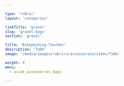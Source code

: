 ```yaml
---

type: 'rubric'
layout: 'categories'

linkTitle: 'gravel'
slug: 'gravel-bags'
section: 'gravel'

title: 'Bikepacking-Taschen'
description: 'ToDO'
image: '/media/images/rubrics/accessories/items/ToDo'

weight: 4
menu:
  - aside_accessories_bags  

---
```

